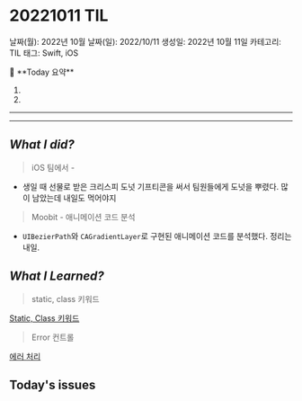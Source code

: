 # 20221011 TIL

날짜(월): 2022년 10월
날짜(일): 2022/10/11
생성일: 2022년 10월 11일
카테고리: TIL
태그: Swift, iOS

<aside>
🌟 **Today 요약**

1. 
2. 

---

---

</aside>

## *What I did?*

> iOS 팀에서 -
> 
- 생일 때 선물로 받은 크리스피 도넛 기프티콘을 써서 팀원들에게 도넛을 뿌렸다. 많이 남았는데 내일도 먹어야지

> Moobit - 애니메이션 코드 분석
> 
- `UIBezierPath`와 `CAGradientLayer`로 구현된 애니메이션 코드를 분석했다. 
정리는 내일.

## *What I Learned?*

> static, class 키워드
> 

[Static, Class 키워드](https://www.notion.so/Static-Class-ae00246704614a2891349ccaa1babfd4) 

> Error 컨트롤
> 

[에러 처리](https://www.notion.so/5fb6f67ca9aa4d84ab83444c7422aedf) 

## Today's issues